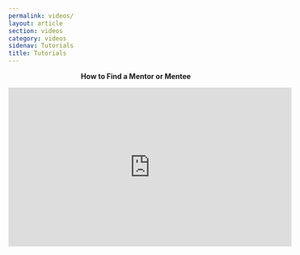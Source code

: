 ```yaml
---
permalink: videos/
layout: article
section: videos
category: videos
sidenav: Tutorials
title: Tutorials
---
```

<p align="center"><b>How to Find a Mentor or Mentee</b></p>

<p align="center"> 
  <iframe width="560" height="315" src="https://www.youtube.com/embed/qPf3vEWPbPU" title="YouTube video player" frameborder="0" allow="accelerometer; autoplay; clipboard-write; encrypted-media; gyroscope; picture-in-picture" allowfullscreen></iframe>
  </p>
